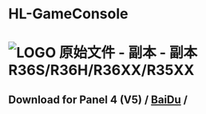 # HL-GameConsole
![LOGO 原始文件 - 副本 - 副本](https://github.com/user-attachments/assets/eebf0903-90b3-47a2-be97-a9d131cda2e1)
R36S/R36H/R36XX/R35XX
======================
Download for Panel 4 (V5) / [BaiDu](https://pan.baidu.com/s/1mRDYuhwcCyfMFLeFoaGPVg?pwd=R36S) /
----------------------------------------------------------------------------------------------
